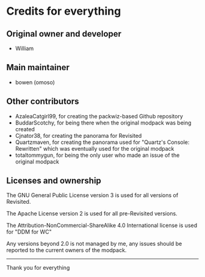 # Credits for everything

## Original owner and developer
- William

## Main maintainer
- bowen (omoso)

## Other contributors
- AzaleaCatgirl99, for creating the packwiz-based Github repository
- BuddarScotchy, for being there when the original modpack was being created
- Cjnator38, for creating the panorama for Revisited
- Quartzmaven, for creating the panorama used for "Quartz's Console: Rewritten" which was eventually used for the original modpack
- totaltommygun, for being the only user who made an issue of the original modpack

## Licenses and ownership
The GNU General Public License version 3 is used for all versions of Revisited. 

The Apache License version 2 is used for all pre-Revisited versions.

The Attribution-NonCommercial-ShareAlike 4.0 International license is used for "DDM for WC"

Any versions beyond 2.0 is not managed by me, any issues should be reported to the current owners of the modpack.


------------------------
Thank you for everything

